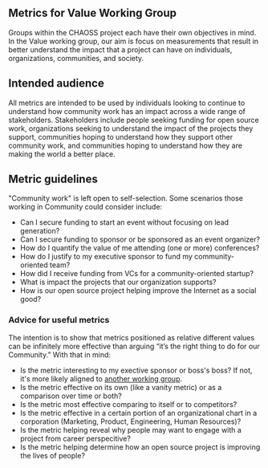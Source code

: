 ## Metrics for Value Working Group

Groups within the CHAOSS project each have their own objectives in mind. In the Value working group, our aim is focus on measurements that result in better understand the impact that a project can have on individuals, organizations, communities, and society. 

## Intended audience 

All metrics are intended to be used by individuals looking to continue to understand how community work has an impact across a wide range of stakeholders. Stakeholders include people seeking funding for open source work, organizations seeking to understand the impact of the projects they support, communities hoping to understand how they support other community work, and communities hoping to understand how they are making the world a better place. 

## Metric guidelines

"Community work" is left open to self-selection. Some scenarios those working in Community could consider include: 

- Can I secure funding to start an event without focusing on lead generation? 
- Can I secure funding to sponsor or be sponsored as an event organizer?
- How do I quantify the value of me attending (one or more) conferences? 
- How do I justify to my executive sponsor to fund my community-oriented team?
- How did I receive funding from VCs for a community-oriented startup? 
- What is impact the projects that our organization supports? 
- How is our open source project helping improve the Internet as a social good? 

### Advice for useful metrics 

The intention is to show that metrics positioned as relative different values can be infinitely more effective than arguing “it’s the right thing to do for our Community.” With that in mind: 

- Is the metric interesting to my exective sponsor or boss's boss? If not, it's more likely aligned to [another working group](https://github.com/chaoss/metrics#goals-of-chaoss-metrics).
- Is the metric effective on its own (like a vanity metric) or as a comparison over time or both? 
- Is the metric most effective comparing to itself or to competitors? 
- Is the metric effective in a certain portion of an organizational chart in a corporation (Marketing, Product, Engineering, Human Resources)?
- Is the metric helping reveal why people may want to engage with a project from career perspecitive? 
- Is the metric helping determine how an open source project is improving the lives of people? 

